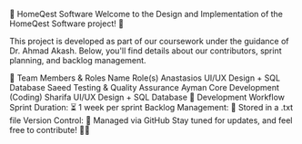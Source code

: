 🏡 HomeQest Software
Welcome to the Design and Implementation of the HomeQest Software project! 🚀

This project is developed as part of our coursework under the guidance of Dr. Ahmad Akash. Below, you'll find details about our contributors, sprint planning, and backlog management.

👥 Team Members & Roles
Name	Role(s)
Anastasios	UI/UX Design + SQL Database
Saeed	Testing & Quality Assurance
Ayman	Core Development (Coding)
Sharifa	UI/UX Design + SQL Database
📌 Development Workflow
Sprint Duration: ⏳ 1 week per sprint
Backlog Management: 📜 Stored in a .txt file
Version Control: 🔄 Managed via GitHub
Stay tuned for updates, and feel free to contribute! 🚀🎯
